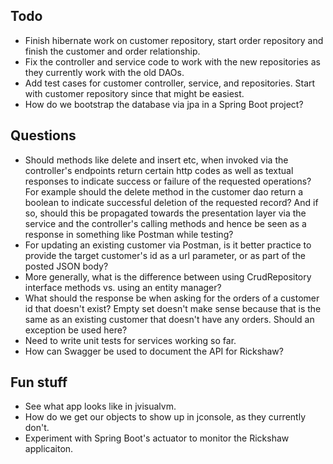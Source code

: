 Todo
---
* Finish hibernate work on customer repository, start order repository and finish the customer and order relationship.
* Fix the controller and service code to work with the new repositories as they currently work with the old DAOs.
* Add test cases for customer controller, service, and repositories. Start with customer repository since that might be easiest.
* How do we bootstrap the database via jpa in a Spring Boot project?

Questions
---
* Should methods like delete and insert etc, when invoked via the controller's endpoints return certain http codes
as well as textual responses to indicate success or failure of the requested operations? For example should the delete
method in the customer dao return a boolean to indicate successful deletion of the requested record? And if so, should
this be propagated towards the presentation layer via the service and the controller's calling methods and hence
be seen as a response in something like Postman while testing?
* For updating an existing customer via Postman, is it better practice to provide the target customer's id as a url
parameter, or as part of the posted JSON body?
* More generally, what is the difference between using CrudRepository interface methods vs. using an entity manager?
* What should the response be when asking for the orders of a customer id that doesn't exist? Empty set doesn't make
sense because that is the same as an existing customer that doesn't have any orders. Should an exception be used here?
* Need to write unit tests for services working so far.
* How can Swagger be used to document the API for Rickshaw?

Fun stuff
---
* See what app looks like in jvisualvm.
* How do we get our objects to show up in jconsole, as they currently don't.
* Experiment with Spring Boot's actuator to monitor the Rickshaw applicaiton.
